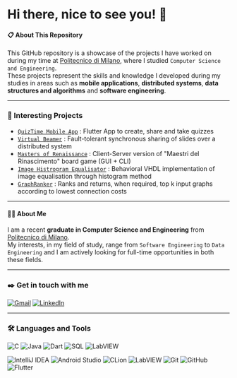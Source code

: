 # Hi there, nice to see you! 👋

#### :clipboard: About This Repository

This GitHub repository is a showcase of the projects I have worked on during my time at [Politecnico di Milano](https://www.polimi.it/), where I studied `Computer Science and Engineering`.\
These projects represent the skills and knowledge I developed during my studies in areas such as **mobile applications**, **distributed systems**, **data structures and algorithms** and **software engineering**.

---

### :pushpin: Interesting Projects

- [`QuizTime Mobile App`](https://github.com/AndreaArbasino/DIMA-quizTime) : Flutter App to create, share and take quizzes
- [`Virtual Beamer`](https://github.com/AndreaArbasino/DS_VirtualBeamer) : Fault-tolerant synchronous sharing of slides over a distributed system
- [`Masters of Renaissance`](https://github.com/ValeriaPante/masters_of_renaissance) : Client-Server version of "Maestri del Rinascimento" board game (GUI + CLI)
- [`Image Histrogram Equalisator`](https://github.com/ValeriaPante/image_histogram_equalizator) : Behavioral VHDL implementation of image equalisation through histogram method
- [`GraphRanker`](https://github.com/AlbertoPanzanini/GraphRanker) : Ranks and returns, when required, top k input graphs according to lowest connection costs

---

#### :raising_hand_man: About Me

I am a recent **graduate in Computer Science and Engineering** from [Politecnico di Milano](https://www.polimi.it/).\
My interests, in my field of study, range from `Software Engineering` to `Data Engineering` and I am actively looking for full-time opportunities in both these fields.

---

### :black_nib: Get in touch with me 

[![Gmail](https://img.shields.io/badge/Gmail-D14836?style=for-the-badge&logo=gmail&logoColor=white)](mailto:albertopanzanini@gmail.com)
[![LinkedIn](https://img.shields.io/badge/linkedin-%230077B5.svg?style=for-the-badge&logo=linkedin&logoColor=white)](https://www.linkedin.com/in/alberto-panzanini)

---

### :hammer_and_wrench: Languages and Tools 

![C](https://img.shields.io/badge/c-%2300599C.svg?style=for-the-badge&logo=c&logoColor=white)
![Java](https://img.shields.io/badge/java-%23ED8B00.svg?style=for-the-badge&logo=java&logoColor=white)
![Dart](https://img.shields.io/badge/dart-%230175C2.svg?style=for-the-badge&logo=dart&logoColor=white)
![SQL](https://img.shields.io/badge/sql-0047AB?style=for-the-badge&logo=sql&logoColor=white)
![LabVIEW](https://img.shields.io/badge/-LabVIEW-FFDB00?style=for-the-badge&logo=labview&logoColor=white)

![IntelliJ IDEA](https://img.shields.io/badge/IntelliJIDEA-000000.svg?style=for-the-badge&logo=intellij-idea&logoColor=white)
![Android Studio](https://img.shields.io/badge/Android%20Studio-3DDC84.svg?style=for-the-badge&logo=android-studio&logoColor=white)
![CLion](https://img.shields.io/badge/-CLion-000000?style=for-the-badge&logo=clion&logoColor=white)
![LabVIEW](https://img.shields.io/badge/-LabVIEW-FFDB00?style=for-the-badge&logo=labview&logoColor=white)
![Git](https://img.shields.io/badge/git-%23F05033.svg?style=for-the-badge&logo=git&logoColor=white)
![GitHub](https://img.shields.io/badge/github-%23121011.svg?style=for-the-badge&logo=github&logoColor=white)
![Flutter](https://img.shields.io/badge/Flutter-%2302569B.svg?style=for-the-badge&logo=Flutter&logoColor=white)
